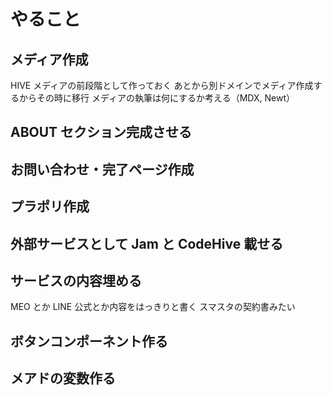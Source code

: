 # やること

## メディア作成

HIVE メディアの前段階として作っておく
あとから別ドメインでメディア作成するからその時に移行
メディアの執筆は何にするか考える（MDX, Newt）

## ABOUT セクション完成させる

## お問い合わせ・完了ページ作成

## プラポリ作成

## 外部サービスとして Jam と CodeHive 載せる

## サービスの内容埋める

MEO とか LINE 公式とか内容をはっきりと書く
スマスタの契約書みたい

## ボタンコンポーネント作る

## メアドの変数作る
